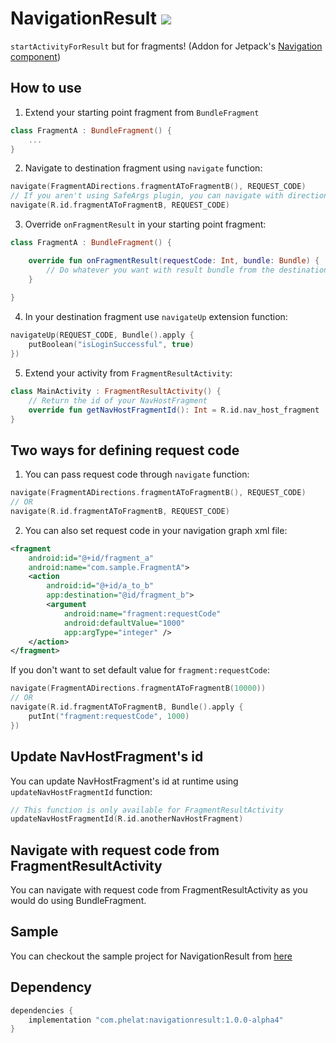 # NavigationResult [![](https://api.bintray.com/packages/m4hdi/NavigationResult/NavigationResult/images/download.svg)](https://bintray.com/beta/#/m4hdi/NavigationResult?tab=packages)
```startActivityForResult``` but for fragments! (Addon for Jetpack's [Navigation component](https://developer.android.com/guide/navigation/navigation-getting-started))
## How to use
1. Extend your starting point fragment from `BundleFragment`
```kotlin
class FragmentA : BundleFragment() {
    ...
}
```
2. Navigate to destination fragment using `navigate` function:
```kotlin
navigate(FragmentADirections.fragmentAToFragmentB(), REQUEST_CODE)
// If you aren't using SafeArgs plugin, you can navigate with direction id
navigate(R.id.fragmentAToFragmentB, REQUEST_CODE)
```
3. Override `onFragmentResult` in your starting point fragment:
```kotlin
class FragmentA : BundleFragment() {

    override fun onFragmentResult(requestCode: Int, bundle: Bundle) {
        // Do whatever you want with result bundle from the destination fragment
    }
    
}
```
4. In your destination fragment use `navigateUp` extension function:
```kotlin
navigateUp(REQUEST_CODE, Bundle().apply {
    putBoolean("isLoginSuccessful", true)
})
```
5. Extend your activity from `FragmentResultActivity`:
```kotlin
class MainActivity : FragmentResultActivity() {
    // Return the id of your NavHostFragment
    override fun getNavHostFragmentId(): Int = R.id.nav_host_fragment
}
```
## Two ways for defining request code
1. You can pass request code through `navigate` function:
```kotlin
navigate(FragmentADirections.fragmentAToFragmentB(), REQUEST_CODE)
// OR
navigate(R.id.fragmentAToFragmentB, REQUEST_CODE)
```
2. You can also set request code in your navigation graph xml file:
```xml
<fragment
    android:id="@+id/fragment_a"
    android:name="com.sample.FragmentA">
    <action
        android:id="@+id/a_to_b"
        app:destination="@id/fragment_b">
        <argument
            android:name="fragment:requestCode"
            android:defaultValue="1000"
            app:argType="integer" />
    </action>
</fragment>
```
If you don't want to set default value for `fragment:requestCode`:
```kotlin
navigate(FragmentADirections.fragmentAToFragmentB(10000))
// OR
navigate(R.id.fragmentAToFragmentB, Bundle().apply {
    putInt("fragment:requestCode", 1000)
})
```
## Update NavHostFragment's id
You can update NavHostFragment's id at runtime using `updateNavHostFragmentId` function:
```kotlin
// This function is only available for FragmentResultActivity
updateNavHostFragmentId(R.id.anotherNavHostFragment)
```
## Navigate with request code from FragmentResultActivity
You can navigate with request code from FragmentResultActivity as you would do using BundleFragment.
## Sample
You can checkout the sample project for NavigationResult from [here](https://github.com/PHELAT/NavigationResult/tree/master/app)
## Dependency
```groovy
dependencies {
    implementation "com.phelat:navigationresult:1.0.0-alpha4"
}
```
